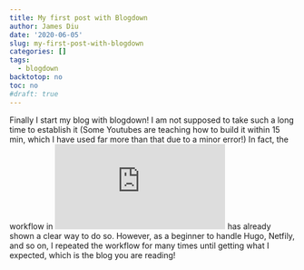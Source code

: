 ```yaml
---
title: My first post with Blogdown
author: James Diu
date: '2020-06-05'
slug: my-first-post-with-blogdown
categories: []
tags:
  - blogdown
backtotop: no
toc: no
#draft: true
---
```


<!-- toc -->

Finally I start my blog with blogdown! I am not supposed to take such a long time to establish it (Some Youtubes are teaching how to build it within 15 min, which I have used far more than that due to a minor error!) In fact, the workflow in ![Creating Website with R Markdown](https://bookdown.org/yihui/blogdown/workflow.html) has already shown a clear way to do so. However, as a beginner to handle Hugo, Netfily, and so on, I repeated the workflow for many times until getting what I expected, which is the blog you are reading!
